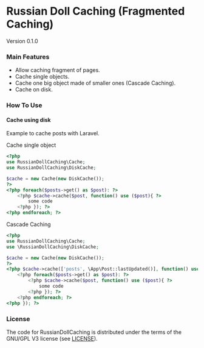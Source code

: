 # Russian Doll Caching (Fragmented Caching)
Version 0.1.0

### Main Features ###
- Allow caching fragment of pages.
- Cache single objects.
- Cache one big object made of smaller ones (Cascade Caching).
- Cache on disk.

### How To Use ###

#### Cache using disk ####
Example to cache posts with Laravel.

Cache single object
```php
<?php
use RussianDollCaching\Cache;
use RussianDollCaching\DiskCache;

$cache = new Cache(new DiskCache());
?>
<?php foreach($posts->get() as $post): ?>
    <?php $cache->cache($post, function() use ($post){ ?>
        some code
    <?php }); ?>
<?php endforeach; ?>
```

Cascade Caching
```php
<?php
use RussianDollCaching\Cache;
use \RussianDollCaching\DiskCache;

$cache = new Cache(new DiskCache());
?>
<?php $cache->cache(['posts', \App\Post::lastUpdated()], function() use ($cache, $posts){   ?>
    <?php foreach($posts->get() as $post): ?>
        <?php $cache->cache($post, function() use ($post){ ?>
            some code
        <?php }); ?>
    <?php endforeach; ?>
<?php }); ?>
```

### License ###
The code for RussianDollCaching is distributed under the terms of the GNU/GPL V3 license (see [LICENSE](LICENSE)).

